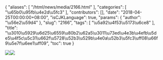 {
    "aliases": [
        "/html/news/media/2166.html"
    ],
    "categories": [
        "\u65b0\u95fb\u4e2d\u5fc3"
    ],
    "contributors": [],
    "date": "2018-04-25T00:00:00+08:00",
    "isCJKLanguage": true,
    "params": {
        "author": "\u56e2\u59d4"
    },
    "slug": "2166",
    "tags": [
        "\u5a92\u4f53\u5173\u6ce8"
    ],
    "title": "\u3010\u5929\u6d25\u6559\u80b2\u62a5\u3011\u73ed\u4e3b\u4efb\u5de5\u4f5c\u5c31\u662f\u5728\u52b3\u529b\u4e0a\u52b3\u5fc3\uff08\u66f9\u5e7f\u6ee1\uff09",
    "toc": true
}

![](https://cdn.tfls.online/mirror/full/f8c36918492c13260a6feeeca284f27dbd57123b.jpg)![](https://cdn.tfls.online/mirror/full/e67ca23c447553e5b2c4b3f4f88d70b1428ded1c.jpg)


